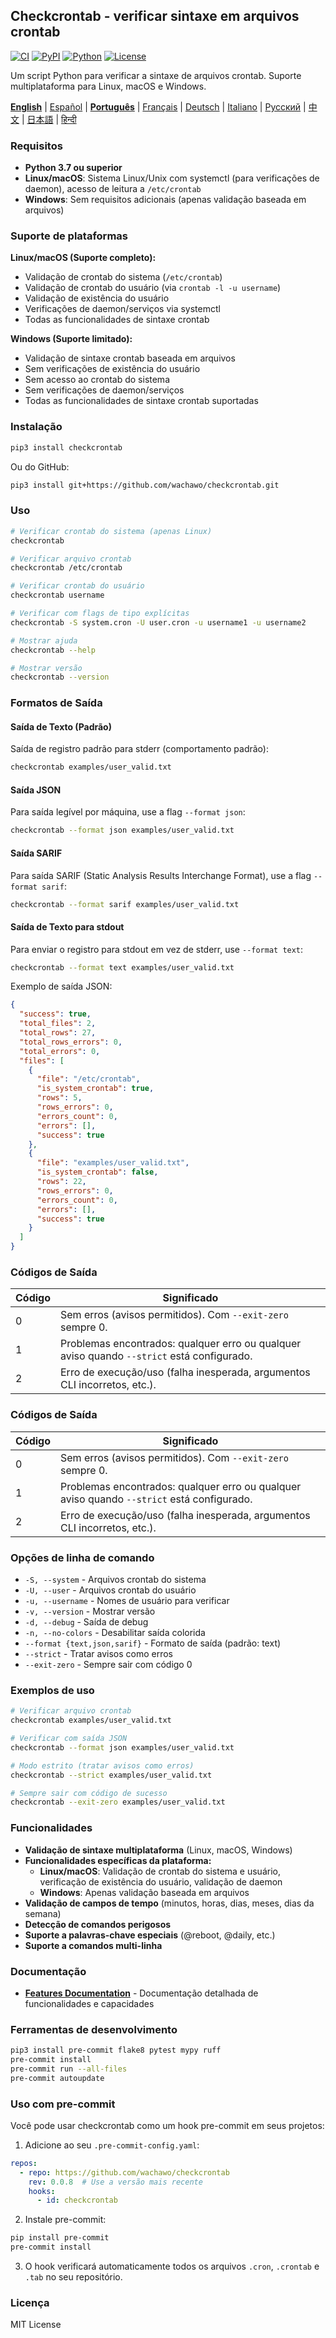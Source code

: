 ## Checkcrontab - verificar sintaxe em arquivos crontab

[![CI](https://github.com/wachawo/checkcrontab/actions/workflows/ci.yml/badge.svg)](https://github.com/wachawo/checkcrontab/actions/workflows/ci.yml)
[![PyPI](https://img.shields.io/pypi/v/checkcrontab.svg)](https://pypi.org/project/checkcrontab/)
[![Python](https://img.shields.io/pypi/pyversions/checkcrontab.svg)](https://pypi.org/project/checkcrontab/)
[![License](https://img.shields.io/badge/license-MIT-blue.svg)](https://github.com/wachawo/checkcrontab/blob/main/LICENSE)

Um script Python para verificar a sintaxe de arquivos crontab. Suporte multiplataforma para Linux, macOS e Windows.

**[English](https://github.com/wachawo/checkcrontab/blob/main/README.md)** | [Español](https://github.com/wachawo/checkcrontab/blob/main/docs/README_ES.md) | **[Português](https://github.com/wachawo/checkcrontab/blob/main/docs/README_PT.md)** | [Français](https://github.com/wachawo/checkcrontab/blob/main/docs/README_FR.md) | [Deutsch](https://github.com/wachawo/checkcrontab/blob/main/docs/README_DE.md) | [Italiano](https://github.com/wachawo/checkcrontab/blob/main/docs/README_IT.md) | [Русский](https://github.com/wachawo/checkcrontab/blob/main/docs/README_RU.md) | [中文](https://github.com/wachawo/checkcrontab/blob/main/docs/README_ZH.md) | [日本語](https://github.com/wachawo/checkcrontab/blob/main/docs/README_JA.md) | [हिन्दी](https://github.com/wachawo/checkcrontab/blob/main/docs/README_HI.md)

### Requisitos

- **Python 3.7 ou superior**
- **Linux/macOS**: Sistema Linux/Unix com systemctl (para verificações de daemon), acesso de leitura a `/etc/crontab`
- **Windows**: Sem requisitos adicionais (apenas validação baseada em arquivos)

### Suporte de plataformas

**Linux/macOS (Suporte completo):**
- Validação de crontab do sistema (`/etc/crontab`)
- Validação de crontab do usuário (via `crontab -l -u username`)
- Validação de existência do usuário
- Verificações de daemon/serviços via systemctl
- Todas as funcionalidades de sintaxe crontab

**Windows (Suporte limitado):**
- Validação de sintaxe crontab baseada em arquivos
- Sem verificações de existência do usuário
- Sem acesso ao crontab do sistema
- Sem verificações de daemon/serviços
- Todas as funcionalidades de sintaxe crontab suportadas

### Instalação

```bash
pip3 install checkcrontab
```

Ou do GitHub:

```bash
pip3 install git+https://github.com/wachawo/checkcrontab.git
```

### Uso

```bash
# Verificar crontab do sistema (apenas Linux)
checkcrontab

# Verificar arquivo crontab
checkcrontab /etc/crontab

# Verificar crontab do usuário
checkcrontab username

# Verificar com flags de tipo explícitas
checkcrontab -S system.cron -U user.cron -u username1 -u username2

# Mostrar ajuda
checkcrontab --help

# Mostrar versão
checkcrontab --version
```

### Formatos de Saída

#### Saída de Texto (Padrão)
Saída de registro padrão para stderr (comportamento padrão):

```bash
checkcrontab examples/user_valid.txt
```

#### Saída JSON
Para saída legível por máquina, use a flag `--format json`:

```bash
checkcrontab --format json examples/user_valid.txt
```

#### Saída SARIF
Para saída SARIF (Static Analysis Results Interchange Format), use a flag `--format sarif`:

```bash
checkcrontab --format sarif examples/user_valid.txt
```

#### Saída de Texto para stdout
Para enviar o registro para stdout em vez de stderr, use `--format text`:

```bash
checkcrontab --format text examples/user_valid.txt
```

Exemplo de saída JSON:

```json
{
  "success": true,
  "total_files": 2,
  "total_rows": 27,
  "total_rows_errors": 0,
  "total_errors": 0,
  "files": [
    {
      "file": "/etc/crontab",
      "is_system_crontab": true,
      "rows": 5,
      "rows_errors": 0,
      "errors_count": 0,
      "errors": [],
      "success": true
    },
    {
      "file": "examples/user_valid.txt",
      "is_system_crontab": false,
      "rows": 22,
      "rows_errors": 0,
      "errors_count": 0,
      "errors": [],
      "success": true
    }
  ]
}
```



### Códigos de Saída

| Código | Significado |
|--------|-------------|
| 0      | Sem erros (avisos permitidos). Com `--exit-zero` sempre 0. |
| 1      | Problemas encontrados: qualquer erro ou qualquer aviso quando `--strict` está configurado. |
| 2      | Erro de execução/uso (falha inesperada, argumentos CLI incorretos, etc.). |



### Códigos de Saída

| Código | Significado |
|--------|-------------|
| 0      | Sem erros (avisos permitidos). Com `--exit-zero` sempre 0. |
| 1      | Problemas encontrados: qualquer erro ou qualquer aviso quando `--strict` está configurado. |
| 2      | Erro de execução/uso (falha inesperada, argumentos CLI incorretos, etc.). |

### Opções de linha de comando

- `-S, --system` - Arquivos crontab do sistema
- `-U, --user` - Arquivos crontab do usuário
- `-u, --username` - Nomes de usuário para verificar
- `-v, --version` - Mostrar versão
- `-d, --debug` - Saída de debug
- `-n, --no-colors` - Desabilitar saída colorida
- `--format {text,json,sarif}` - Formato de saída (padrão: text)
- `--strict` - Tratar avisos como erros
- `--exit-zero` - Sempre sair com código 0

### Exemplos de uso

```bash
# Verificar arquivo crontab
checkcrontab examples/user_valid.txt

# Verificar com saída JSON
checkcrontab --format json examples/user_valid.txt

# Modo estrito (tratar avisos como erros)
checkcrontab --strict examples/user_valid.txt

# Sempre sair com código de sucesso
checkcrontab --exit-zero examples/user_valid.txt
```

### Funcionalidades

- **Validação de sintaxe multiplataforma** (Linux, macOS, Windows)
- **Funcionalidades específicas da plataforma:**
  - **Linux/macOS**: Validação de crontab do sistema e usuário, verificação de existência do usuário, validação de daemon
  - **Windows**: Apenas validação baseada em arquivos
- **Validação de campos de tempo** (minutos, horas, dias, meses, dias da semana)
- **Detecção de comandos perigosos**
- **Suporte a palavras-chave especiais** (@reboot, @daily, etc.)
- **Suporte a comandos multi-linha**

### Documentação

- **[Features Documentation](https://github.com/wachawo/checkcrontab/blob/main/docs/FEATURES.md)** - Documentação detalhada de funcionalidades e capacidades

### Ferramentas de desenvolvimento

```bash
pip3 install pre-commit flake8 pytest mypy ruff
pre-commit install
pre-commit run --all-files
pre-commit autoupdate
```

### Uso com pre-commit

Você pode usar checkcrontab como um hook pre-commit em seus projetos:

1. Adicione ao seu `.pre-commit-config.yaml`:

```yaml
repos:
  - repo: https://github.com/wachawo/checkcrontab
    rev: 0.0.8  # Use a versão mais recente
    hooks:
      - id: checkcrontab
```

2. Instale pre-commit:

```bash
pip install pre-commit
pre-commit install
```

3. O hook verificará automaticamente todos os arquivos `.cron`, `.crontab` e `.tab` no seu repositório.

### Licença

MIT License
